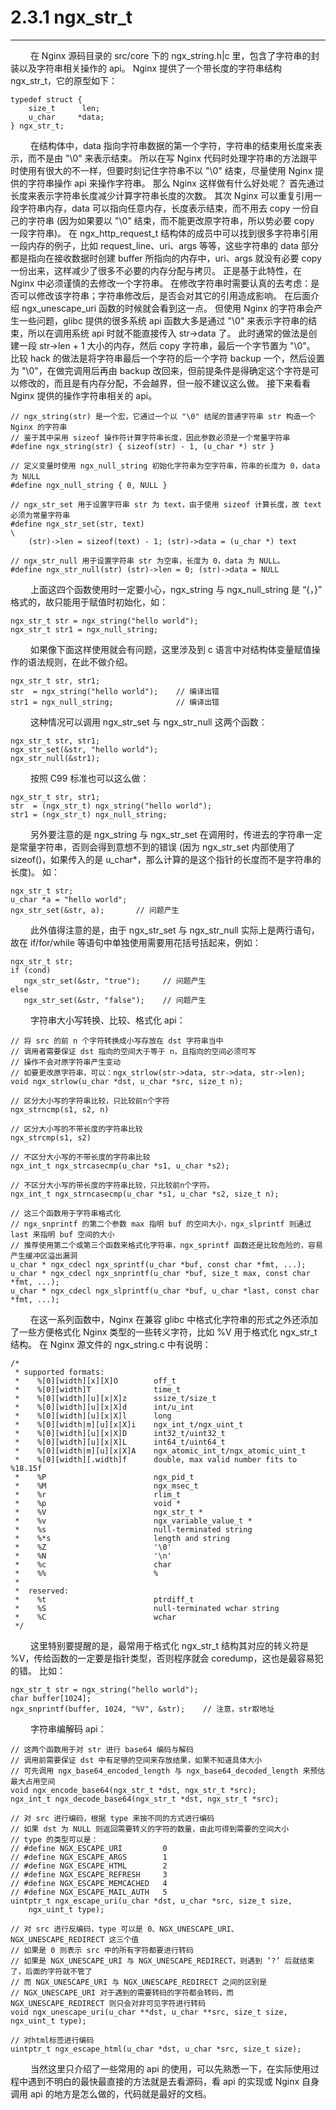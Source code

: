 # 2.3.1 ngx_str_t
***

&emsp;&emsp;
在 Nginx 源码目录的 src/core 下的 ngx_string.h|c 里，包含了字符串的封装以及字符串相关操作的 api。
Nginx 提供了一个带长度的字符串结构 ngx_str_t，它的原型如下：

    typedef struct {
        size_t      len;
        u_char     *data;
    } ngx_str_t;

&emsp;&emsp;
在结构体中，data 指向字符串数据的第一个字符，字符串的结束用长度来表示，而不是由 "\0" 来表示结束。
所以在写 Nginx 代码时处理字符串的方法跟平时使用有很大的不一样，但要时刻记住字符串不以 "\0" 结束，尽量使用 Nginx 提供的字符串操作 api 来操作字符串。
那么 Nginx 这样做有什么好处呢？
首先通过长度来表示字符串长度减少计算字符串长度的次数。
其次 Nginx 可以重复引用一段字符串内存，data 可以指向任意内存，长度表示结束，而不用去 copy 一份自己的字符串 (因为如果要以 "\0" 结束，而不能更改原字符串，所以势必要 copy 一段字符串)。
在 ngx_http_request_t 结构体的成员中可以找到很多字符串引用一段内存的例子，比如 request_line、uri、args 等等，这些字符串的 data 部分都是指向在接收数据时创建 buffer 所指向的内存中，uri、args 就没有必要 copy 一份出来，这样减少了很多不必要的内存分配与拷贝。
正是基于此特性，在 Nginx 中必须谨慎的去修改一个字符串。
在修改字符串时需要认真的去考虑：是否可以修改该字符串；字符串修改后，是否会对其它的引用造成影响。
在后面介绍 ngx_unescape_uri 函数的时候就会看到这一点。
但使用 Nginx 的字符串会产生一些问题，glibc 提供的很多系统 api 函数大多是通过 "\0" 来表示字符串的结束，所以在调用系统 api 时就不能直接传入 str->data 了。
此时通常的做法是创建一段 str->len + 1 大小的内存，然后 copy 字符串，最后一个字节置为 "\0"。
比较 hack 的做法是将字符串最后一个字符的后一个字符 backup 一个，然后设置为 "\0"，在做完调用后再由 backup 改回来，但前提条件是得确定这个字符是可以修改的，而且是有内存分配，不会越界，但一般不建议这么做。
接下来看看 Nginx 提供的操作字符串相关的 api。

    // ngx_string(str) 是一个宏，它通过一个以 "\0" 结尾的普通字符串 str 构造一个 Nginx 的字符串
    // 鉴于其中采用 sizeof 操作符计算字符串长度，因此参数必须是一个常量字符串
    #define ngx_string(str) { sizeof(str) - 1, (u_char *) str }

    // 定义变量时使用 ngx_null_string 初始化字符串为空字符串，符串的长度为 0，data 为 NULL
    #define ngx_null_string { 0, NULL }

    // ngx_str_set 用于设置字符串 str 为 text，由于使用 sizeof 计算长度，故 text 必须为常量字符串
    #define ngx_str_set(str, text)                                               \
        (str)->len = sizeof(text) - 1; (str)->data = (u_char *) text

    // ngx_str_null 用于设置字符串 str 为空串，长度为 0，data 为 NULL。
    #define ngx_str_null(str) (str)->len = 0; (str)->data = NULL

&emsp;&emsp;
上面这四个函数使用时一定要小心，ngx_string 与 ngx_null_string 是 “{，}” 格式的，故只能用于赋值时初始化，如：

    ngx_str_t str = ngx_string("hello world");
    ngx_str_t str1 = ngx_null_string;

&emsp;&emsp;
如果像下面这样使用就会有问题，这里涉及到 c 语言中对结构体变量赋值操作的语法规则，在此不做介绍。

    ngx_str_t str, str1;
    str  = ngx_string("hello world");    // 编译出错
    str1 = ngx_null_string;              // 编译出错

&emsp;&emsp;
这种情况可以调用 ngx_str_set 与 ngx_str_null 这两个函数：

    ngx_str_t str, str1;
    ngx_str_set(&str, "hello world");
    ngx_str_null(&str1);

&emsp;&emsp;
按照 C99 标准也可以这么做：

    ngx_str_t str, str1;
    str  = (ngx_str_t) ngx_string("hello world");
    str1 = (ngx_str_t) ngx_null_string;

&emsp;&emsp;
另外要注意的是 ngx_string 与 ngx_str_set 在调用时，传进去的字符串一定是常量字符串，否则会得到意想不到的错误 (因为 ngx_str_set 内部使用了 sizeof()，如果传入的是 u_char*，那么计算的是这个指针的长度而不是字符串的长度)。
如：

    ngx_str_t str;
    u_char *a = "hello world";
    ngx_str_set(&str, a);       // 问题产生

&emsp;&emsp;
此外值得注意的是，由于 ngx_str_set 与 ngx_str_null 实际上是两行语句，故在 if/for/while 等语句中单独使用需要用花括号括起来，例如：

    ngx_str_t str;
    if (cond)
       ngx_str_set(&str, "true");     // 问题产生
    else
       ngx_str_set(&str, "false");    // 问题产生

&emsp;&emsp;
字符串大小写转换、比较、格式化 api：

    // 将 src 的前 n 个字符转换成小写存放在 dst 字符串当中
    // 调用者需要保证 dst 指向的空间大于等于 n，且指向的空间必须可写
    // 操作不会对原字符串产生变动
    // 如要更改原字符串，可以：ngx_strlow(str->data, str->data, str->len);
    void ngx_strlow(u_char *dst, u_char *src, size_t n);

    // 区分大小写的字符串比较，只比较前n个字符
    ngx_strncmp(s1, s2, n)

    // 区分大小写的不带长度的字符串比较
    ngx_strcmp(s1, s2)

    // 不区分大小写的不带长度的字符串比较
    ngx_int_t ngx_strcasecmp(u_char *s1, u_char *s2);

    // 不区分大小写的带长度的字符串比较，只比较前n个字符。
    ngx_int_t ngx_strncasecmp(u_char *s1, u_char *s2, size_t n);

    // 这三个函数用于字符串格式化
    // ngx_snprintf 的第二个参数 max 指明 buf 的空间大小，ngx_slprintf 则通过 last 来指明 buf 空间的大小
    // 推荐使用第二个或第三个函数来格式化字符串，ngx_sprintf 函数还是比较危险的，容易产生缓冲区溢出漏洞
    u_char * ngx_cdecl ngx_sprintf(u_char *buf, const char *fmt, ...);
    u_char * ngx_cdecl ngx_snprintf(u_char *buf, size_t max, const char *fmt, ...);
    u_char * ngx_cdecl ngx_slprintf(u_char *buf, u_char *last, const char *fmt, ...);

&emsp;&emsp;
在这一系列函数中，Nginx 在兼容 glibc 中格式化字符串的形式之外还添加了一些方便格式化 Nginx 类型的一些转义字符，比如 %V 用于格式化 ngx_str_t 结构。
在 Nginx 源文件的 ngx_string.c 中有说明：

    /*
     * supported formats:
     *    %[0][width][x][X]O        off_t
     *    %[0][width]T              time_t
     *    %[0][width][u][x|X]z      ssize_t/size_t
     *    %[0][width][u][x|X]d      int/u_int
     *    %[0][width][u][x|X]l      long
     *    %[0][width|m][u][x|X]i    ngx_int_t/ngx_uint_t
     *    %[0][width][u][x|X]D      int32_t/uint32_t
     *    %[0][width][u][x|X]L      int64_t/uint64_t
     *    %[0][width|m][u][x|X]A    ngx_atomic_int_t/ngx_atomic_uint_t
     *    %[0][width][.width]f      double, max valid number fits to %18.15f
     *    %P                        ngx_pid_t
     *    %M                        ngx_msec_t
     *    %r                        rlim_t
     *    %p                        void *
     *    %V                        ngx_str_t *
     *    %v                        ngx_variable_value_t *
     *    %s                        null-terminated string
     *    %*s                       length and string
     *    %Z                        '\0'
     *    %N                        '\n'
     *    %c                        char
     *    %%                        %
     *
     *  reserved:
     *    %t                        ptrdiff_t
     *    %S                        null-terminated wchar string
     *    %C                        wchar
     */


&emsp;&emsp;
这里特别要提醒的是，最常用于格式化 ngx_str_t 结构其对应的转义符是 %V，传给函数的一定要是指针类型，否则程序就会 coredump，这也是最容易犯的错。
比如：

    ngx_str_t str = ngx_string("hello world");
    char buffer[1024];
    ngx_snprintf(buffer, 1024, "%V", &str);    // 注意，str取地址

&emsp;&emsp;
字符串编解码 api：

    // 这两个函数用于对 str 进行 base64 编码与解码
    // 调用前需要保证 dst 中有足够的空间来存放结果，如果不知道具体大小
    // 可先调用 ngx_base64_encoded_length 与 ngx_base64_decoded_length 来预估最大占用空间
    void ngx_encode_base64(ngx_str_t *dst, ngx_str_t *src);
    ngx_int_t ngx_decode_base64(ngx_str_t *dst, ngx_str_t *src);

    // 对 src 进行编码，根据 type 来按不同的方式进行编码
    // 如果 dst 为 NULL 则返回需要转义的字符的数量，由此可得到需要的空间大小
    // type 的类型可以是：
    // #define NGX_ESCAPE_URI         0
    // #define NGX_ESCAPE_ARGS        1
    // #define NGX_ESCAPE_HTML        2
    // #define NGX_ESCAPE_REFRESH     3
    // #define NGX_ESCAPE_MEMCACHED   4
    // #define NGX_ESCAPE_MAIL_AUTH   5
    uintptr_t ngx_escape_uri(u_char *dst, u_char *src, size_t size,
        ngx_uint_t type);

    // 对 src 进行反编码，type 可以是 0、NGX_UNESCAPE_URI、NGX_UNESCAPE_REDIRECT 这三个值
    // 如果是 0 则表示 src 中的所有字符都要进行转码
    // 如果是 NGX_UNESCAPE_URI 与 NGX_UNESCAPE_REDIRECT，则遇到 ’?’ 后就结束了，后面的字符就不管了
    // 而 NGX_UNESCAPE_URI 与 NGX_UNESCAPE_REDIRECT 之间的区别是
    // NGX_UNESCAPE_URI 对于遇到的需要转码的字符都会转码，而 NGX_UNESCAPE_REDIRECT 则只会对非可见字符进行转码
    void ngx_unescape_uri(u_char **dst, u_char **src, size_t size, ngx_uint_t type);

    // 对html标签进行编码
    uintptr_t ngx_escape_html(u_char *dst, u_char *src, size_t size);

&emsp;&emsp;
当然这里只介绍了一些常用的 api 的使用，可以先熟悉一下，在实际使用过程中遇到不明白的最快最直接的方法就是去看源码，看 api 的实现或 Nginx 自身调用 api 的地方是怎么做的，代码就是最好的文档。
